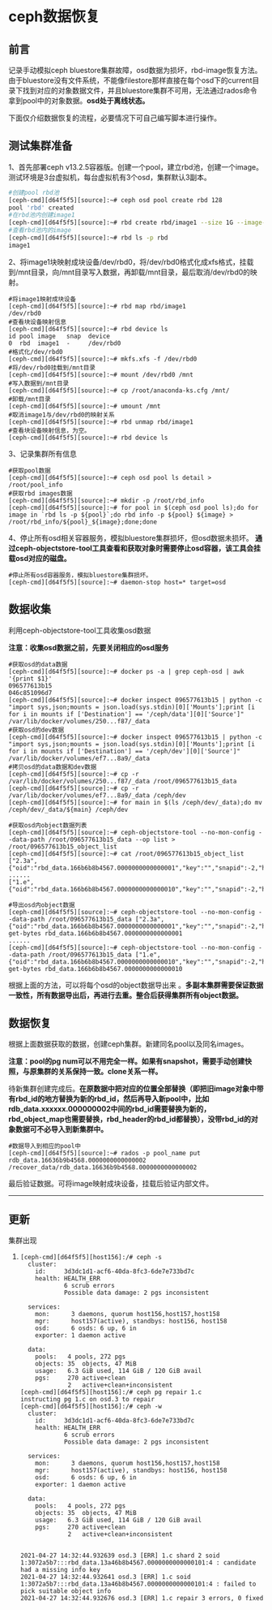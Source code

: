 # ceph数据恢复

## 前言

记录手动模拟ceph bluestore集群故障，osd数据为损坏，rbd-image恢复方法。
由于bluestore没有文件系统，不能像filestore那样直接在每个osd下的current目录下找到对应的对象数据文件，并且bluestore集群不可用，无法通过rados命令拿到pool中的对象数据。**osd处于离线状态。**

下面仅介绍数据恢复的流程，必要情况下可自己编写脚本进行操作。

## 测试集群准备

1、首先部署ceph v13.2.5容器版。创建一个pool，建立rbd池，创建一个image。测试环境是3台虚拟机，每台虚拟机有3个osd，集群默认3副本。

```sh
#创建pool rbd池
[ceph-cmd][d64f5f5][source]:~# ceph osd pool create rbd 128
pool 'rbd' created
#在rbd池内创建image1
[ceph-cmd][d64f5f5][source]:~# rbd create rbd/image1 --size 1G --image-feature layering
#查看rbd池内的image
[ceph-cmd][d64f5f5][source]:~# rbd ls -p rbd
image1
```

2、将image1块映射成块设备/dev/rbd0，将/dev/rbd0格式化成xfs格式，挂载到/mnt目录，向/mnt目录写入数据，再卸载/mnt目录，最后取消/dev/rbd0的映射。

```shell
#将image1映射成块设备
[ceph-cmd][d64f5f5][source]:~# rbd map rbd/image1
/dev/rbd0
#查看块设备映射信息
[ceph-cmd][d64f5f5][source]:~# rbd device ls
id pool image   snap  device
0  rbd  image1  -     /dev/rbd0
#格式化/dev/rbd0
[ceph-cmd][d64f5f5][source]:~# mkfs.xfs -f /dev/rbd0
#将/dev/rbd0挂载到/mnt目录
[ceph-cmd][d64f5f5][source]:~# mount /dev/rbd0 /mnt
#写入数据到/mnt目录
[ceph-cmd][d64f5f5][source]:~# cp /root/anaconda-ks.cfg /mnt/
#卸载/mnt目录
[ceph-cmd][d64f5f5][source]:~# umount /mnt
#取消image1与/dev/rbd0的映射关系
[ceph-cmd][d64f5f5][source]:~# rbd unmap rbd/image1
#查看块设备映射信息，为空。
[ceph-cmd][d64f5f5][source]:~# rbd device ls
```

3、记录集群所有信息

```shell
#获取pool数据
[ceph-cmd][d64f5f5][source]:~# ceph osd pool ls detail > /root/pool_info
#获取rbd images数据
[ceph-cmd][d64f5f5][source]:~# mkdir -p /root/rbd_info
[ceph-cmd][d64f5f5][source]:~# for pool in $(ceph osd pool ls);do for image in `rbd ls -p ${pool}`;do rbd info -p ${pool} ${image} > /root/rbd_info/${pool}_${image};done;done
```

4、停止所有osd相关容器服务，模拟bluestore集群损坏，但osd数据未损坏。 **通过ceph-objectstore-tool工具查看和获取对象时需要停止osd容器，该工具会挂载osd对应的磁盘。**

```shell
#停止所有osd容器服务，模拟bluestore集群损坏。
[ceph-cmd][d64f5f5][source]:~# daemon-stop host=* target=osd
```

## 数据收集

利用ceph-objectstore-tool工具收集osd数据

**注意：收集osd数据之前，先要关闭相应的osd服务**

```shell
#获取osd的data数据
[ceph-cmd][d64f5f5][source]:~# docker ps -a | grep ceph-osd | awk '{print $1}'
096577613b15
046c851096d7
[ceph-cmd][d64f5f5][source]:~# docker inspect 096577613b15 | python -c "import sys,json;mounts = json.load(sys.stdin)[0]['Mounts'];print [i for i in mounts if ['Destination'] == '/ceph/data'][0]['Source']"
/var/lib/docker/volumes/250...f87/_data
#获取osd的dev数据
[ceph-cmd][d64f5f5][source]:~# docker inspect 096577613b15 | python -c "import sys,json;mounts = json.load(sys.stdin)[0]['Mounts'];print [i for i in mounts if ['Destination'] == '/ceph/dev'][0]['Source']"
/var/lib/docker/volumes/ef7...8a9/_data
#拷贝osd的data数据和dev数据
[ceph-cmd][d64f5f5][source]:~# cp -r /var/lib/docker/volumes/250...f87/_data /root/096577613b15_data
[ceph-cmd][d64f5f5][source]:~# cp -r /var/lib/docker/volumes/ef7...8a9/_data /ceph/dev
[ceph-cmd][d64f5f5][source]:~# for main in $(ls /ceph/dev/_data);do mv /ceph/dev/_data/${main} /ceph/dev

#获取osd内object数据列表
[ceph-cmd][d64f5f5][source]:~# ceph-objectstore-tool --no-mon-config --data-path /root/096577613b15_data --op list > /root/096577613b15_object_list
[ceph-cmd][d64f5f5][source]:~# cat /root/096577613b15_object_list
["2.3a",{"oid":"rbd_data.166b6b8b4567.0000000000000001","key":"","snapid":-2,"hash":235010478,"max":0,"pool":1,"namespace":"","max":0}]
......
["1.e",{"oid":"rbd_data.166b6b8b4567.0000000000000010","key":"","snapid":-2,"hash":281238148,"max":0,"pool":1,"namespace":"","max":0}]

#导出osd内object数据
[ceph-cmd][d64f5f5][source]:~# ceph-objectstore-tool --no-mon-config --data-path /root/096577613b15_data ["2.3a",{"oid":"rbd_data.166b6b8b4567.0000000000000001","key":"","snapid":-2,"hash":235010478,"max":0,"pool":1,"namespace":"","max":0}] get-bytes rbd_data.166b6b8b4567.0000000000000001
......
[ceph-cmd][d64f5f5][source]:~# ceph-objectstore-tool --no-mon-config --data-path /root/096577613b15_data ["1.e",{"oid":"rbd_data.166b6b8b4567.0000000000000010","key":"","snapid":-2,"hash":281238148,"max":0,"pool":1,"namespace":"","max":0}] get-bytes rbd_data.166b6b8b4567.0000000000000010
```

根据上面的方法，可以将每个osd的object数据导出来 。**多副本集群需要保证数据一致性，所有数据导出后，再进行去重。整合后获得集群所有object数据。**

## 数据恢复

根据上面数据获取的数据，创建ceph集群。新建同名pool以及同名images。

**注意：pool的pg num可以不用完全一样。如果有snapshot，需要手动创建快照，与原集群的关系保持一致。clone关系一样。**

待新集群创建完成后。**在原数据中把对应的位置全部替换（即把旧image对象中带有rbd_id的地方替换为新的rbd_id，然后再导入新pool中，比如rdb_data.xxxxxx.000000002中间的rbd_id需要替换为新的，rbd_object_map也需要替换，rbd_header的rbd_id都替换），没带rbd_id的对象数据可不必导入到新集群中。**

```shell
#数据导入到相应的pool中
[ceph-cmd][d64f5f5][source]:~# rados -p pool_name put rdb_data.16636b9b4568.0000000000000002 /recover_data/rdb_data.16636b9b4568.0000000000000002
```

最后验证数据。可将image映射成块设备，挂载后验证内部文件。

----------------------------------------------------------------------------------------------------------------------------------------------------

## 更新 ##

集群出现

1. ```shell
   [ceph-cmd][d64f5f5][host156]:/# ceph -s  
     cluster:
       id:     3d3dc1d1-acf6-40da-8fc3-6de7e733bd7c
       health: HEALTH_ERR
               6 scrub errors
               Possible data damage: 2 pgs inconsistent
    
     services:
       mon:      3 daemons, quorum host156,host157,host158
       mgr:      host157(active), standbys: host156, host158
       osd:      6 osds: 6 up, 6 in
       exporter: 1 daemon active
    
     data:
       pools:   4 pools, 272 pgs
       objects: 35  objects, 47 MiB
       usage:   6.3 GiB used, 114 GiB / 120 GiB avail
       pgs:     270 active+clean
                2   active+clean+inconsistent
   [ceph-cmd][d64f5f5][host156]:/# ceph pg repair 1.c
   instructing pg 1.c on osd.3 to repair
   [ceph-cmd][d64f5f5][host156]:/# ceph -w           
     cluster:
       id:     3d3dc1d1-acf6-40da-8fc3-6de7e733bd7c
       health: HEALTH_ERR
               6 scrub errors
               Possible data damage: 2 pgs inconsistent
    
     services:
       mon:      3 daemons, quorum host156,host157,host158
       mgr:      host157(active), standbys: host156, host158
       osd:      6 osds: 6 up, 6 in
       exporter: 1 daemon active
    
     data:
       pools:   4 pools, 272 pgs
       objects: 35  objects, 47 MiB
       usage:   6.3 GiB used, 114 GiB / 120 GiB avail
       pgs:     270 active+clean
                2   active+clean+inconsistent
    
   
   2021-04-27 14:32:44.932639 osd.3 [ERR] 1.c shard 2 soid 1:3072a5b7:::rbd_data.13a46b8b4567.0000000000000101:4 : candidate had a missing info key
   2021-04-27 14:32:44.932641 osd.3 [ERR] 1.c soid 1:3072a5b7:::rbd_data.13a46b8b4567.0000000000000101:4 : failed to pick suitable object info
   2021-04-27 14:32:44.932676 osd.3 [ERR] 1.c repair 3 errors, 0 fixed
   ```

